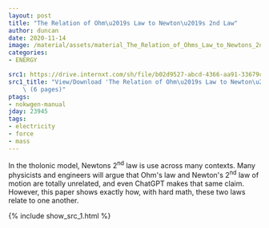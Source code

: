 ```yaml
---
layout: post
title: "The Relation of Ohm\u2019s Law to Newton\u2019s 2nd Law"
author: duncan
date: 2020-11-14
image: /material/assets/material_The_Relation_of_Ohms_Law_to_Newtons_2nd_Law.png
categories:
- ENERGY

src1: https://drive.internxt.com/sh/file/b02d9527-abcd-4366-aa91-33679c0cfbc9/0968eb312b3a84704cbd6b9f78ff45b45beb28ce3174dbd31100bfaa8057c8d4
src1_title: "View/Download 'The Relation of Ohm\u2019s Law to Newton\u2019s 2nd Law'\
    \ (6 pages)"
ptags:
- nokwgen-manual
jday: 23945
tags:
- electricity
- force
- mass
---
```


In the tholonic model, Newtons 2<sup>nd</sup> law is use across many contexts.  Many physicists and engineers will argue that Ohm's law and Newton's 2<sup>nd</sup> law of motion are totally unrelated, and even ChatGPT makes that same claim.  However, this paper shows exactly how, with hard math, these two laws relate to one another.

<!--more-->

{% include show_src_1.html %}

